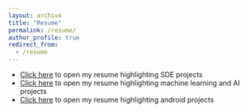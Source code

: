 ```yaml
---
layout: archive
title: "Resume"
permalink: /resume/
author_profile: true
redirect_from:
  - /resume
---
```


- [Click here](https://1byxero.github.io/files/SDE_Resume_2020.pdf) to open my resume highlighting SDE projects
- [Click here](https://1byxero.github.io/files/AI_Resume_2020.pdf) to open my resume highlighting machine learning and AI projects
- [Click here](https://1byxero.github.io/files/Android_Resume_2020.pdf) to open my resume highlighting android projects